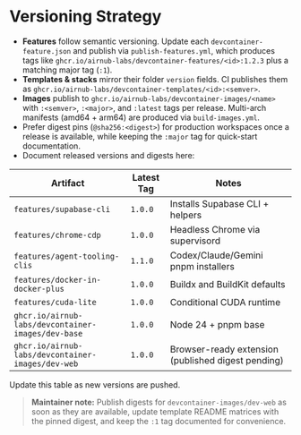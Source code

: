 # Versioning Strategy

- **Features** follow semantic versioning. Update each `devcontainer-feature.json` and publish via `publish-features.yml`, which produces tags like `ghcr.io/airnub-labs/devcontainer-features/<id>:1.2.3` plus a matching major tag (`:1`).
- **Templates & stacks** mirror their folder `version` fields. CI publishes them as `ghcr.io/airnub-labs/devcontainer-templates/<id>:<semver>`.
- **Images** publish to `ghcr.io/airnub-labs/devcontainer-images/<name>` with `:<semver>`, `:<major>`, and `:latest` tags per release. Multi-arch manifests (amd64 + arm64) are produced via `build-images.yml`.
- Prefer digest pins (`@sha256:<digest>`) for production workspaces once a release is available, while keeping the `:major` tag for quick-start documentation.
- Document released versions and digests here:

| Artifact | Latest Tag | Notes |
| --- | --- | --- |
| `features/supabase-cli` | `1.0.0` | Installs Supabase CLI + helpers |
| `features/chrome-cdp` | `1.0.0` | Headless Chrome via supervisord |
| `features/agent-tooling-clis` | `1.1.0` | Codex/Claude/Gemini pnpm installers |
| `features/docker-in-docker-plus` | `1.0.0` | Buildx and BuildKit defaults |
| `features/cuda-lite` | `1.0.0` | Conditional CUDA runtime |
| `ghcr.io/airnub-labs/devcontainer-images/dev-base` | `1.0.0` | Node 24 + pnpm base |
| `ghcr.io/airnub-labs/devcontainer-images/dev-web` | `1.0.0` | Browser-ready extension (published digest pending) |

Update this table as new versions are pushed.

> **Maintainer note:** Publish digests for `devcontainer-images/dev-web` as soon as they are available, update template README matrices with the pinned digest, and keep the `:1` tag documented for convenience.
